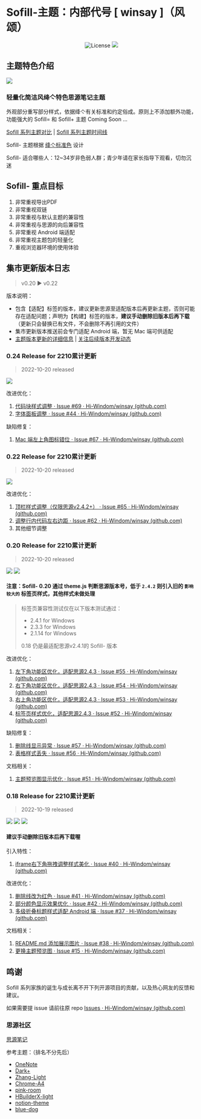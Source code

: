 # Sofill-主题：内部代号 [ winsay ]（风颂）

<p align="center">
    <img src="https://img.shields.io/pypi/l/color-theme-analyse.svg" alt="License">
    <a href="tencent://AddContact/?fromId=45&fromSubId=1&subcmd=all&uin=694357845&website=www.oicqzone.com"><img src="https://img.shields.io/badge/QQ-694357845-orange"></a>
</p>

## 主题特色介绍

<p><img src="https://user-images.githubusercontent.com/83791825/196950046-492cf9ee-14b3-4ba0-995d-2e2323acb9e4.png"/></p>

### 轻量化简洁风绛亽特色思源笔记主题

外观部分重写部分样式，依据绛亽有关标准和约定俗成。原则上不添加额外功能，功能强大的 Sofill= 和 Sofill+ 主题 Coming Soon ...

[Sofill 系列主题对比](https://github.com/Hi-Windom/Sofill/wiki/Sofill-%E7%B3%BB%E5%88%97%E4%B8%BB%E9%A2%98%E5%A6%82%E4%BD%95%E9%80%89%E6%8B%A9)  |  [Sofill 系列主题时间线 ](https://github.com/Hi-Windom/Sofill/wiki/Sofill-%E7%B3%BB%E5%88%97%E5%AE%B6%E6%97%8F%E6%97%B6%E9%97%B4%E7%BA%BF)

Sofill- 主题根据 [绛亽标准色](https://github.com/Hi-Windom/Sofill/wiki/Sofill-%E7%B3%BB%E5%88%97%E4%B8%BB%E9%A2%98%E9%80%9A%E7%94%A8%E6%A0%87%E5%87%86%E8%89%B2) 设计

Sofill- 适合哪些人：12~34岁非色弱人群；青少年请在家长指导下观看，切勿沉迷

## Sofill- 重点目标

1. 非常重视导出PDF
2. 非常重视双链
3. 非常重视与默认主题的兼容性
4. 非常重视与思源的向后兼容性
5. 非常重视 Android 端适配
6. 非常重视主题包的轻量化
7. 重视浏览器环境的使用体验

## 集市更新版本日志

> v0.20 ▶ v0.22

版本说明：

* 包含【适配】标签的版本，建议更新思源至适配版本后再更新主题，否则可能存在适配问题；声明为【构建】标签的版本，**建议手动删除旧版本后再下载**（更新只会替换已有文件，不会删除不再引用的文件）
* 集市更新版本推送前会专门适配 Android 端，暂无 Mac 端可供适配
* [主题版本更新的详细信息](https://github.com/Hi-Windom/winsay/releases)  |  [关注后续版本开发动态](https://github.com/Hi-Windom/winsay/milestones)

### 0.24 Release for 2210累计更新

> 2022-10-20 released

<p><img src="https://img.shields.io/badge/%E9%80%82%E9%85%8D-2.4.3-green"/></p>

改进优化：

1. [代码块样式调整 · Issue #69 · Hi-Windom/winsay (github.com)](https://github.com/Hi-Windom/winsay/issues/69)
2. [字体面板调整 · Issue #44 · Hi-Windom/winsay (github.com)](https://github.com/Hi-Windom/winsay/issues/44)

缺陷修复：

1. [Mac 端左上角图标错位 · Issue #67 · Hi-Windom/winsay (github.com)](https://github.com/Hi-Windom/winsay/issues/67)

### 0.22 Release for 2210累计更新

> 2022-10-20 released

<p><img src="https://img.shields.io/badge/%E9%80%82%E9%85%8D-2.4.3-green"/></p>

改进优化：

1. [顶栏样式调整（仅限思源v2.4.2+） · Issue #65 · Hi-Windom/winsay (github.com)](https://github.com/Hi-Windom/winsay/issues/65)
2. [调整行内代码左右边距 · Issue #62 · Hi-Windom/winsay (github.com)](https://github.com/Hi-Windom/winsay/issues/62)
3. 其他细节调整

### 0.20 Release for 2210累计更新

> 2022-10-20 released

<p><img src="https://img.shields.io/badge/%E9%80%82%E9%85%8D-2.4.3-green"/>
<img src="https://img.shields.io/badge/%E4%B8%8D%E5%85%BC%E5%AE%B9-2.4.1---red"/></p>

#### 注意：Sofill- 0.20 通过 theme.js 判断思源版本号，低于 `2.4.2` 则引入旧的 `影响较大的` 标签页样式，其他样式未做处理

> 标签页兼容性测试仅在以下版本测试通过：
>
> * 2.4.1 for Windows
> * 2.3.3 for Windows
> * 2.1.14 for Windows
>
> 0.18 仍是最适配思源v2.4.1的 Sofill- 版本

改进优化：

1. [左下角功能区优化，适配思源2.4.3 · Issue #55 · Hi-Windom/winsay (github.com)](https://github.com/Hi-Windom/winsay/issues/55)
2. [右下角功能区优化，适配思源2.4.3 · Issue #54 · Hi-Windom/winsay (github.com)](https://github.com/Hi-Windom/winsay/issues/54)
3. [右上角功能区优化，适配思源2.4.3 · Issue #53 · Hi-Windom/winsay (github.com)](https://github.com/Hi-Windom/winsay/issues/53)
4. [标签页样式优化，适配思源2.4.3 · Issue #52 · Hi-Windom/winsay (github.com)](https://github.com/Hi-Windom/winsay/issues/52)

缺陷修复：

1. [删除线显示异常 · Issue #57 · Hi-Windom/winsay (github.com)](https://github.com/Hi-Windom/winsay/issues/57)
2. [表格样式丢失 · Issue #56 · Hi-Windom/winsay (github.com)](https://github.com/Hi-Windom/winsay/issues/56)

文档相关：

1. [主题预览图显示优化 · Issue #51 · Hi-Windom/winsay (github.com)](https://github.com/Hi-Windom/winsay/issues/51)

### 0.18 Release for 2210累计更新

> 2022-10-19 released

<p><img src="https://img.shields.io/badge/%E9%80%82%E9%85%8D-2.4.1-green"/>
<img src="https://img.shields.io/badge/%E4%B8%8D%E5%85%BC%E5%AE%B9-2.4.2+-red"/>
<img src="https://img.shields.io/badge/-%E6%9E%84%E5%BB%BA-yellow"/></p>

#### 建议手动删除旧版本后再下载喔

引入特性：

1. [iframe右下角拖拽调整样式美化 · Issue #40 · Hi-Windom/winsay (github.com)](https://github.com/Hi-Windom/winsay/issues/40)

改进优化：

1. [删除线改为红色 · Issue #41 · Hi-Windom/winsay (github.com)](https://github.com/Hi-Windom/winsay/issues/41)
2. [部分颜色显示效果优化 · Issue #42 · Hi-Windom/winsay (github.com)](https://github.com/Hi-Windom/winsay/issues/42)
3. [多级折叠标题样式适配 Android 端 · Issue #37 · Hi-Windom/winsay (github.com)](https://github.com/Hi-Windom/winsay/issues/37)

文档相关：

1. [README.md 添加展示图片 · Issue #38 · Hi-Windom/winsay (github.com)](https://github.com/Hi-Windom/winsay/issues/38)
2. [更换主题预览图 · Issue #15 · Hi-Windom/winsay (github.com)](https://github.com/Hi-Windom/winsay/issues/15)

## 鸣谢

Sofill 系列家族的诞生与成长离不开下列开源项目的贡献，以及热心网友的反馈和建议。

如果需要提 issue 请前往原 repo [Issues · Hi-Windom/winsay (github.com)](https://github.com/Hi-Windom/winsay/issues)

### 思源社区

[思源笔记](https://github.com/siyuan-note/siyuan)

参考主题：（排名不分先后）

* [OneNote](https://github.com/UserZYF/OneNote)
* [Dark+](https://github.com/Zuoqiu-Yingyi/siyuan-theme-dark-plus)
* [Zhang-Light](https://github.com/UserZYF/zhang-light)
* [Chrome-A4](https://github.com/UserZYF/Chrome-A4)
* [pink-room](https://github.com/StarDustSheep/pink-room)
* [HBuilderX-light](https://github.com/UFDXD/HBuilderX-Light)
* [notion-theme](https://github.com/royc01/notion-theme)
* [blue-dog](https://github.com/UserZYF/blue-dog)
